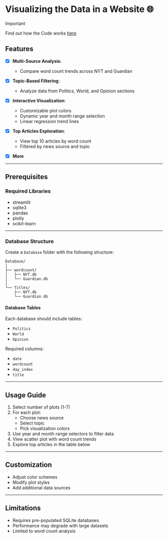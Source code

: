 # Visualizing the Data in a Website 🌐

> [!IMPORTANT]
> Find out how the Code works [here](./Streamlit.md)

## Features

- [x] **Multi-Source Analysis**:
  - Compare word count trends across NYT and Guardian
- [x] **Topic-Based Filtering**:
  - Analyze data from Politics, World, and Opinion sections
- [x] **Interactive Visualization**:

  - Customizable plot colors
  - Dynamic year and month range selection
  - Linear regression trend lines

- [x] **Top Articles Exploration**:

  - View top 10 articles by word count
  - Filtered by news source and topic

- [x] **More**

---

## Prerequisites

### Required Libraries

- streamlit
- sqlite3
- pandas
- plotly
- scikit-learn

---

### Database Structure

Create a `Database` folder with the following structure:

```
Database/
│
├── wordcount/
│   ├── NYT.db
│   └── Guardian.db
│
└── Titles/
    ├── NYT.db
    └── Guardian.db
```

#### Database Tables

Each database should include tables:

- `Politics`
- `World`
- `Opinion`

Required columns:

- `date`
- `wordcount`
- `day_index`
- `title`

---

## Usage Guide

1. Select number of plots (1-7)
2. For each plot:
   - Choose news source
   - Select topic
   - Pick visualization colors
3. Use year and month range selectors to filter data
4. View scatter plot with word count trends
5. Explore top articles in the table below

---

## Customization

- Adjust color schemes
- Modify plot styles
- Add additional data sources

---

## Limitations

- Requires pre-populated SQLite databases
- Performance may degrade with large datasets
- Limited to word count analysis
